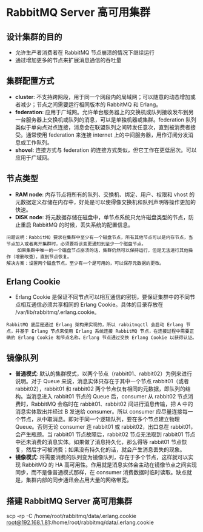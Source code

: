 # RabbitMQ Server 高可用集群

## 设计集群的目的
- 允许生产者消费者在 RabbitMQ 节点崩溃的情况下继续运行
- 通过增加更多的节点来扩展消息通信的吞吐量

## 集群配置方式
- **cluster**: 不支持跨网段，用于同一个网段内的局域网；可以随意的动态增加或者减少；节点之间需要运行相同版本的 RabbitMQ 和 Erlang。
- **federation**: 应用于广域网。允许单台服务器上的交换机或队列接收发布到另一台服务器上交换机或队列的消息，可以是单独机器或集群。federation 队列类似于单向点对点连接，消息会在联盟队列之间转发任意次，直到被消费者接受。通常使用 federation 来连接 internet 上的中间服务器，用作订阅分发消息或工作队列。
- **shovel**: 连接方式与 federation 的连接方式类似，但它工作在更低层次。可以应用于广域网。

## 节点类型
- **RAM node**: 内存节点将所有的队列、交换机、绑定、用户、权限和 vhost 的元数据定义存储在内存中，好处是可以使得像交换机和队列声明等操作更加的快速。
- **DISK node**: 将元数据存储在磁盘中，单节点系统只允许磁盘类型的节点，防止重启 RabbitMQ 的时候，丢失系统的配置信息。
```
问题说明：RabbitMQ 要求在集群中至少有一个磁盘节点，所有其他节点可以是内存节点，当节点加入或者离开集群时，必须要将该变更通知到至少一个磁盘节点。
	如果集群中唯一的一个磁盘节点崩溃的话，集群仍然可以保持运行，但是无法进行其他操作（增删改查），直到节点恢复。
解决方案：设置两个磁盘节点，至少有一个是可用的，可以保存元数据的更改。
```

## Erlang Cookie
- Erlang Cookie 是保证不同节点可以相互通信的密钥，要保证集群中的不同节点相互通信必须共享相同的 Erlang Cookie。具体的目录存放在 /var/lib/rabbitmq/.erlang.cookie。
```
RabbitMQ 底层是通过 Erlang 架构来实现的，所以 rabbitmqctl 会启动 Erlang 节点，并基于 Erlang 节点来使用 Erlang 系统连接 RabbitMQ 节点，在连接过程中需要正确的 Erlang Cookie 和节点名称，Erlang 节点通过交换 Erlang Cookie 以获得认证。
```

## 镜像队列
- **普通模式**: 默认的集群模式，以两个节点（rabbit01、rabbit02）为例来进行说明。对于 Queue 来说，消息实体只存在于其中一个节点 rabbit01（或者 rabbit02），rabbit01 和 rabbit02 两个节点仅有相同的元数据，即队列的结构。当消息进入 rabbit01 节点的 Queue 后，consumer 从 rabbit02 节点消费时，RabbitMQ 会临时在 rabbit01、rabbit02 间进行消息传输，把 A 中的消息实体取出并经过 B 发送给 consumer。所以 consumer 应尽量连接每一个节点，从中取消息。即对于同一个逻辑队列，要在多个节点建立物理 Queue。否则无论 consumer 连 rabbit01 或 rabbit02，出口总在 rabbit01，会产生瓶颈。当 rabbit01 节点故障后，rabbit02 节点无法取到 rabbit01 节点中还未消费的消息实体。如果做了消息持久化，那么得等 rabbit01 节点恢复，然后才可被消费；如果没有持久化的话，就会产生消息丢失的现象。
- **镜像模式**: 将需要消费的队列变为镜像队列，存在于多个节点，这样就可以实现 RabbitMQ 的 HA 高可用性。作用就是消息实体会主动在镜像节点之间实现同步，而不是像普通模式那样，在 consumer 消费数据时临时读取。缺点就是，集群内部的同步通讯会占用大量的网络带宽。

## 搭建 RabbitMQ Server 高可用集群




scp -rp -C /home/root/rabbitmq/data/.erlang.cookie root@192.168.1.81:/home/root/rabbitmq/data/.erlang.cookie